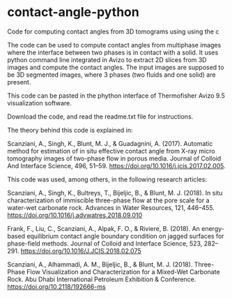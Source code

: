 # contact-angle-python
Code for computing contact angles from 3D tomograms using using the c

The code can be used to compute contact angles from multiphase images where the interface between two phases is in contact with a solid. It uses python command line integrated in Avizo to extract 2D slices from 3D images and compute the contact angles. The input images are supposed to be 3D segmented images, where 3 phases (two fluids and one solid) are present.

This code can be pasted in the phython interface of Thermofisher Avizo 9.5 visualization software.

Download the code, and read the readme.txt file for instructions.

The theory behind this code is explained in:

Scanziani, A., Singh, K., Blunt, M. J., & Guadagnini, A. (2017). Automatic method for estimation of in situ effective contact angle from X-ray micro tomography images of two-phase flow in porous media. Journal of Colloid And Interface Science, 496, 51–59. https://doi.org/10.1016/j.jcis.2017.02.005.

This code was used, among others, in the following research articles:

Scanziani, A., Singh, K., Bultreys, T., Bijeljic, B., & Blunt, M. J. (2018). In situ characterization of immiscible three-phase flow at the pore scale for a water-wet carbonate rock. Advances in Water Resources, 121, 446–455. https://doi.org/10.1016/j.advwatres.2018.09.010

Frank, F., Liu, C., Scanziani, A., Alpak, F. O., & Riviere, B. (2018). An energy-based equilibrium contact angle boundary condition on jagged surfaces for phase-field methods. Journal of Colloid and Interface Science, 523, 282–291. https://doi.org/10.1016/J.JCIS.2018.02.075

Scanziani, A., Alhammadi, A. M., Bijeljic, B., & Blunt, M. J. (2018). Three-Phase Flow Visualization and Characterization for a Mixed-Wet Carbonate Rock. Abu Dhabi International Petroleum Exhibition & Conference. https://doi.org/10.2118/192666-ms
